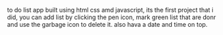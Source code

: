 to do list app built using html css amd javascript,
its the first project that i did, you can add list by clicking the pen icon, 
mark green list that are donr and use the garbage icon to delete it.
also hava a date and time on top.
